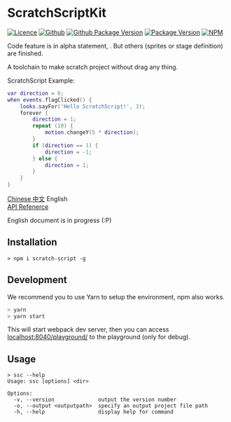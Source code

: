 # ScratchScriptKit

[![Licence](https://img.shields.io/github/license/Steve-xmh/scratch-script?style=flat-square)](https://github.com/Steve-xmh/scratch-script/blob/master/LICENCE)
[![Github](https://img.shields.io/github/repo-size/Steve-xmh/scratch-script?style=flat-square)](https://github.com/Steve-xmh/scratch-script)
[![Github Package Version](https://img.shields.io/github/package-json/v/Steve-xmh/scratch-script?label=dev&style=flat-square)](https://github.com/Steve-xmh/scratch-script)
[![Package Version](https://img.shields.io/npm/v/scratch-script?style=flat-square)](https://www.npmjs.com/package/scratch-script)
[![NPM](https://img.shields.io/bundlephobia/min/scratch-script?style=flat-square)](https://www.npmjs.com/package/scratch-script)

Code feature is in alpha statement, . But others (sprites or stage definition) are finished.

A toolchain to make scratch project without drag any thing.

ScratchScript Example:
```lua
var direction = 0;
when events.flagClicked() {
    looks.sayFor('Hello ScratchScript!', 3);
    forever {
        direction = 1;
        repeat (10) {
            motion.changeY(5 * direction);
        }
        if (direction == 1) {
            direction = -1;
        } else {
            direction = 1;
        }
    }
}
```

[Chinese 中文](./README-CN.md) English  
[API Refenerce](./API.md)  

English document is in progress (:P)

## Installation

```shell
> npm i scratch-script -g
```

## Development

We recommend you to use Yarn to setup the environment, npm also works.

```bash
> yarn
> yarn start
```

This will start webpack dev server, then you can access [localhost:8040/playground/](localhost:8040/playground/) to the playground (only for debug).

## Usage

```shell
> ssc --help
Usage: ssc [options] <dir>

Options:
  -v, --version              output the version number
  -o, --output <outputpath>  specify an output project file path
  -h, --help                 display help for command
```
